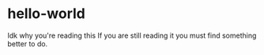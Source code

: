 # hello-world
Idk why you're reading this
If you are still reading it you must find something better to do.
